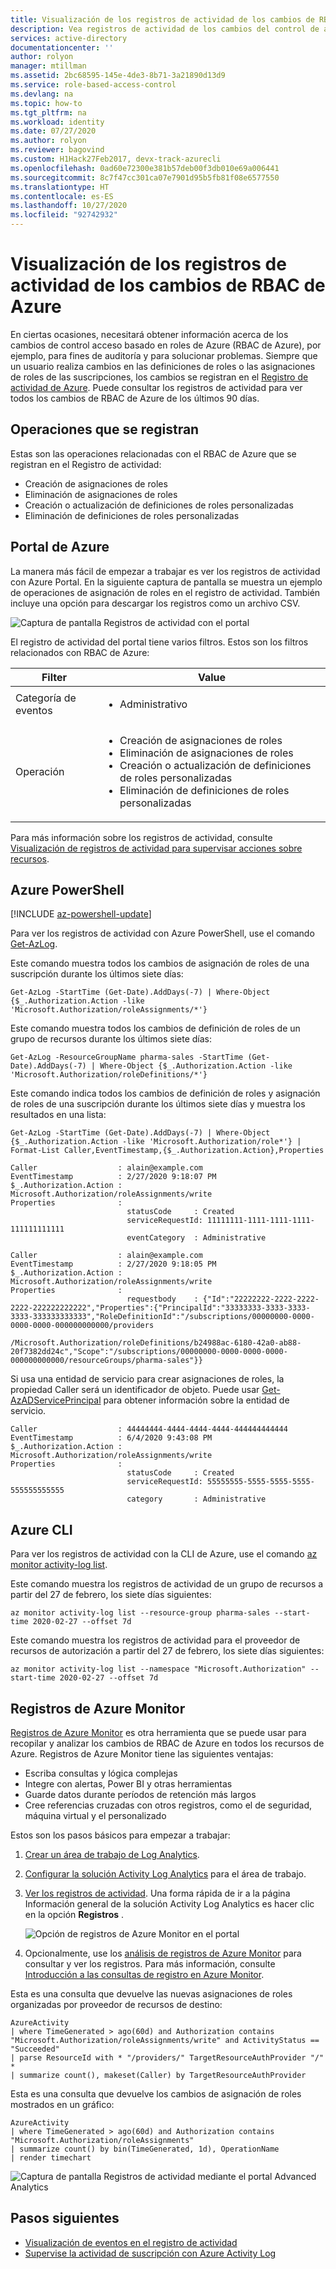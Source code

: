 ```yaml
---
title: Visualización de los registros de actividad de los cambios de RBAC de Azure
description: Vea registros de actividad de los cambios del control de acceso basado en roles de Azure (RBAC de Azure) en recursos de Azure de los últimos 90 días.
services: active-directory
documentationcenter: ''
author: rolyon
manager: mtillman
ms.assetid: 2bc68595-145e-4de3-8b71-3a21890d13d9
ms.service: role-based-access-control
ms.devlang: na
ms.topic: how-to
ms.tgt_pltfrm: na
ms.workload: identity
ms.date: 07/27/2020
ms.author: rolyon
ms.reviewer: bagovind
ms.custom: H1Hack27Feb2017, devx-track-azurecli
ms.openlocfilehash: 0ad60e72300e381b57deb00f3db010e69a006441
ms.sourcegitcommit: 8c7f47cc301ca07e7901d95b5fb81f08e6577550
ms.translationtype: HT
ms.contentlocale: es-ES
ms.lasthandoff: 10/27/2020
ms.locfileid: "92742932"
---
```

# <a name="view-activity-logs-for-azure-rbac-changes"></a>Visualización de los registros de actividad de los cambios de RBAC de Azure

En ciertas ocasiones, necesitará obtener información acerca de los cambios de control acceso basado en roles de Azure (RBAC de Azure), por ejemplo, para fines de auditoría y para solucionar problemas. Siempre que un usuario realiza cambios en las definiciones de roles o las asignaciones de roles de las suscripciones, los cambios se registran en el [Registro de actividad de Azure](../azure-monitor/platform/platform-logs-overview.md). Puede consultar los registros de actividad para ver todos los cambios de RBAC de Azure de los últimos 90 días.

## <a name="operations-that-are-logged"></a>Operaciones que se registran

Estas son las operaciones relacionadas con el RBAC de Azure que se registran en el Registro de actividad:

- Creación de asignaciones de roles
- Eliminación de asignaciones de roles
- Creación o actualización de definiciones de roles personalizadas
- Eliminación de definiciones de roles personalizadas

## <a name="azure-portal"></a>Portal de Azure

La manera más fácil de empezar a trabajar es ver los registros de actividad con Azure Portal. En la siguiente captura de pantalla se muestra un ejemplo de operaciones de asignación de roles en el registro de actividad. También incluye una opción para descargar los registros como un archivo CSV.

![Captura de pantalla Registros de actividad con el portal](./media/change-history-report/activity-log-portal.png)

El registro de actividad del portal tiene varios filtros. Estos son los filtros relacionados con RBAC de Azure:

| Filter | Value |
| --------- | --------- |
| Categoría de eventos | <ul><li>Administrativo</li></ul> |
| Operación | <ul><li>Creación de asignaciones de roles</li><li>Eliminación de asignaciones de roles</li><li>Creación o actualización de definiciones de roles personalizadas</li><li>Eliminación de definiciones de roles personalizadas</li></ul> |

Para más información sobre los registros de actividad, consulte [Visualización de registros de actividad para supervisar acciones sobre recursos](/azure/azure-resource-manager/resource-group-audit?toc=%2fazure%2fmonitoring-and-diagnostics%2ftoc.json).

## <a name="azure-powershell"></a>Azure PowerShell

[!INCLUDE [az-powershell-update](../../includes/updated-for-az.md)]

Para ver los registros de actividad con Azure PowerShell, use el comando [Get-AzLog](/powershell/module/Az.Monitor/Get-AzLog).

Este comando muestra todos los cambios de asignación de roles de una suscripción durante los últimos siete días:

```azurepowershell
Get-AzLog -StartTime (Get-Date).AddDays(-7) | Where-Object {$_.Authorization.Action -like 'Microsoft.Authorization/roleAssignments/*'}
```

Este comando muestra todos los cambios de definición de roles de un grupo de recursos durante los últimos siete días:

```azurepowershell
Get-AzLog -ResourceGroupName pharma-sales -StartTime (Get-Date).AddDays(-7) | Where-Object {$_.Authorization.Action -like 'Microsoft.Authorization/roleDefinitions/*'}
```

Este comando indica todos los cambios de definición de roles y asignación de roles de una suscripción durante los últimos siete días y muestra los resultados en una lista:

```azurepowershell
Get-AzLog -StartTime (Get-Date).AddDays(-7) | Where-Object {$_.Authorization.Action -like 'Microsoft.Authorization/role*'} | Format-List Caller,EventTimestamp,{$_.Authorization.Action},Properties
```

```Example
Caller                  : alain@example.com
EventTimestamp          : 2/27/2020 9:18:07 PM
$_.Authorization.Action : Microsoft.Authorization/roleAssignments/write
Properties              :
                          statusCode     : Created
                          serviceRequestId: 11111111-1111-1111-1111-111111111111
                          eventCategory  : Administrative

Caller                  : alain@example.com
EventTimestamp          : 2/27/2020 9:18:05 PM
$_.Authorization.Action : Microsoft.Authorization/roleAssignments/write
Properties              :
                          requestbody    : {"Id":"22222222-2222-2222-2222-222222222222","Properties":{"PrincipalId":"33333333-3333-3333-3333-333333333333","RoleDefinitionId":"/subscriptions/00000000-0000-0000-0000-000000000000/providers
                          /Microsoft.Authorization/roleDefinitions/b24988ac-6180-42a0-ab88-20f7382dd24c","Scope":"/subscriptions/00000000-0000-0000-0000-000000000000/resourceGroups/pharma-sales"}}

```

Si usa una entidad de servicio para crear asignaciones de roles, la propiedad Caller será un identificador de objeto. Puede usar [Get-AzADServicePrincipal](/powershell/module/az.resources/get-azadserviceprincipal) para obtener información sobre la entidad de servicio.

```Example
Caller                  : 44444444-4444-4444-4444-444444444444
EventTimestamp          : 6/4/2020 9:43:08 PM
$_.Authorization.Action : Microsoft.Authorization/roleAssignments/write
Properties              : 
                          statusCode     : Created
                          serviceRequestId: 55555555-5555-5555-5555-555555555555
                          category       : Administrative
```

## <a name="azure-cli"></a>Azure CLI

Para ver los registros de actividad con la CLI de Azure, use el comando [az monitor activity-log list](/cli/azure/monitor/activity-log#az-monitor-activity-log-list).

Este comando muestra los registros de actividad de un grupo de recursos a partir del 27 de febrero, los siete días siguientes:

```azurecli
az monitor activity-log list --resource-group pharma-sales --start-time 2020-02-27 --offset 7d
```

Este comando muestra los registros de actividad para el proveedor de recursos de autorización a partir del 27 de febrero, los siete días siguientes:

```azurecli
az monitor activity-log list --namespace "Microsoft.Authorization" --start-time 2020-02-27 --offset 7d
```

## <a name="azure-monitor-logs"></a>Registros de Azure Monitor

[Registros de Azure Monitor](../log-analytics/log-analytics-overview.md) es otra herramienta que se puede usar para recopilar y analizar los cambios de RBAC de Azure en todos los recursos de Azure. Registros de Azure Monitor tiene las siguientes ventajas:

- Escriba consultas y lógica complejas
- Integre con alertas, Power BI y otras herramientas
- Guarde datos durante períodos de retención más largos
- Cree referencias cruzadas con otros registros, como el de seguridad, máquina virtual y el personalizado

Estos son los pasos básicos para empezar a trabajar:

1. [Crear un área de trabajo de Log Analytics](../azure-monitor/learn/quick-create-workspace.md).

1. [Configurar la solución Activity Log Analytics](../azure-monitor/platform/activity-log-collect.md#activity-logs-analytics-monitoring-solution) para el área de trabajo.

1. [Ver los registros de actividad](../azure-monitor/platform/activity-log-collect.md#activity-logs-analytics-monitoring-solution). Una forma rápida de ir a la página Información general de la solución Activity Log Analytics es hacer clic en la opción **Registros** .

   ![Opción de registros de Azure Monitor en el portal](./media/change-history-report/azure-log-analytics-option.png)

1. Opcionalmente, use los [análisis de registros de Azure Monitor](../azure-monitor/log-query/get-started-portal.md) para consultar y ver los registros. Para más información, consulte [Introducción a las consultas de registro en Azure Monitor](../azure-monitor/log-query/get-started-queries.md).

Esta es una consulta que devuelve las nuevas asignaciones de roles organizadas por proveedor de recursos de destino:

```Kusto
AzureActivity
| where TimeGenerated > ago(60d) and Authorization contains "Microsoft.Authorization/roleAssignments/write" and ActivityStatus == "Succeeded"
| parse ResourceId with * "/providers/" TargetResourceAuthProvider "/" *
| summarize count(), makeset(Caller) by TargetResourceAuthProvider
```

Esta es una consulta que devuelve los cambios de asignación de roles mostrados en un gráfico:

```Kusto
AzureActivity
| where TimeGenerated > ago(60d) and Authorization contains "Microsoft.Authorization/roleAssignments"
| summarize count() by bin(TimeGenerated, 1d), OperationName
| render timechart
```

![Captura de pantalla Registros de actividad mediante el portal Advanced Analytics](./media/change-history-report/azure-log-analytics.png)

## <a name="next-steps"></a>Pasos siguientes
* [Visualización de eventos en el registro de actividad](/azure/azure-resource-manager/resource-group-audit?toc=%2fazure%2fmonitoring-and-diagnostics%2ftoc.json)
* [Supervise la actividad de suscripción con Azure Activity Log](/azure/monitoring-and-diagnostics/monitoring-overview-activity-logs)
